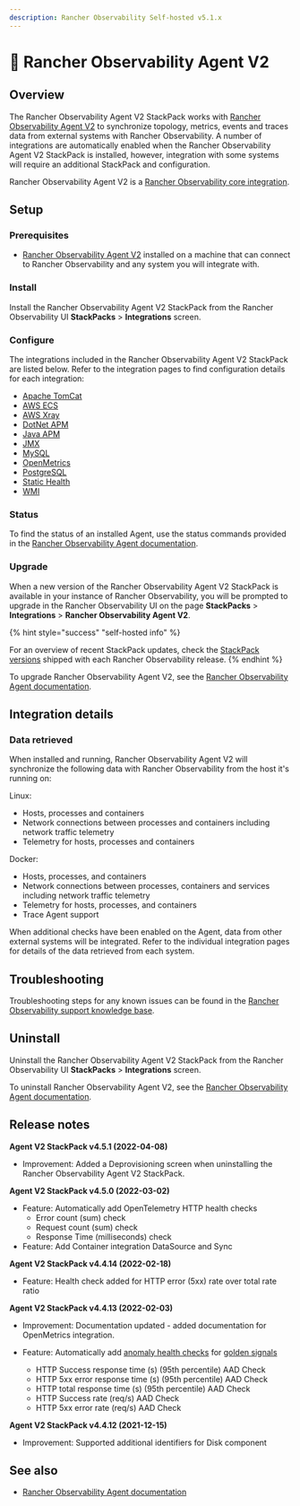 ```yaml
---
description: Rancher Observability Self-hosted v5.1.x 
---
```


# 💠 Rancher Observability Agent V2

## Overview

The Rancher Observability Agent V2 StackPack works with [Rancher Observability Agent V2](../../setup/agent/about-stackstate-agent.md) to synchronize topology, metrics, events and traces data from external systems with Rancher Observability. A number of integrations are automatically enabled when the Rancher Observability Agent V2 StackPack is installed, however, integration with some systems will require an additional StackPack and configuration.

Rancher Observability Agent V2 is a [Rancher Observability core integration](/stackpacks/integrations/about_integrations.md#stackstate-core-integrations "Rancher Observability Self-Hosted only").

## Setup

### Prerequisites

* [Rancher Observability Agent V2](../../setup/agent/about-stackstate-agent.md) installed on a machine that can connect to Rancher Observability and any system you will integrate with.

### Install

Install the Rancher Observability Agent V2 StackPack from the Rancher Observability UI **StackPacks** &gt; **Integrations** screen.

### Configure

The integrations included in the Rancher Observability Agent V2 StackPack are listed below. Refer to the integration pages to find configuration details for each integration:

* [Apache TomCat](apache-tomcat.md "Rancher Observability Self-Hosted only")
* [AWS ECS](aws/aws-ecs.md)
* [AWS Xray](aws/aws-x-ray.md)
* [DotNet APM](dotnet-apm.md "Rancher Observability Self-Hosted only")
* [Java APM](java-apm.md "Rancher Observability Self-Hosted only")
* [JMX](jmx.md "Rancher Observability Self-Hosted only")
* [MySQL](mysql.md "Rancher Observability Self-Hosted only")
* [OpenMetrics](openmetrics.md "Rancher Observability Self-Hosted only")
* [PostgreSQL](postgresql.md "Rancher Observability Self-Hosted only")
* [Static Health](static_health.md "Rancher Observability Self-Hosted only")  
* [WMI](wmi.md "Rancher Observability Self-Hosted only")

### Status

To find the status of an installed Agent, use the status commands provided in the [Rancher Observability Agent documentation](/setup/agent/).

### Upgrade

When a new version of the Rancher Observability Agent V2 StackPack is available in your instance of Rancher Observability, you will be prompted to upgrade in the Rancher Observability UI on the page **StackPacks** &gt; **Integrations** &gt; **Rancher Observability Agent V2**. 

{% hint style="success" "self-hosted info" %}

For an overview of recent StackPack updates, check the [StackPack versions](/setup/upgrade-stackstate/stackpack-versions.md) shipped with each Rancher Observability release.
{% endhint %}

To upgrade Rancher Observability Agent V2, see the [Rancher Observability Agent documentation](/setup/agent/).

## Integration details

### Data retrieved

When installed and running, Rancher Observability Agent V2 will synchronize the following data with Rancher Observability from the host it's running on:

Linux:

* Hosts, processes and containers
* Network connections between processes and containers including network traffic telemetry
* Telemetry for hosts, processes and containers 

Docker:

* Hosts, processes, and containers
* Network connections between processes, containers and services including network traffic telemetry
* Telemetry for hosts, processes, and containers
* Trace Agent support

When additional checks have been enabled on the Agent, data from other external systems will be integrated. Refer to the individual integration pages for details of the data retrieved from each system.

## Troubleshooting

Troubleshooting steps for any known issues can be found in the [Rancher Observability support knowledge base](https://support.stackstate.com/hc/en-us/search?category=360002777619&filter_by=knowledge_base&query=agent).

## Uninstall

Uninstall the Rancher Observability Agent V2 StackPack from the Rancher Observability UI **StackPacks** &gt; **Integrations** screen.

To uninstall Rancher Observability Agent V2, see the [Rancher Observability Agent documentation](/setup/agent/).

## Release notes

**Agent V2 StackPack v4.5.1 (2022-04-08)**

- Improvement: Added a Deprovisioning screen when uninstalling the Rancher Observability Agent V2 StackPack.


**Agent V2 StackPack v4.5.0 (2022-03-02)**

- Feature: Automatically add OpenTelemetry HTTP health checks
  - Error count (sum) check
  - Request count (sum) check
  - Response Time (milliseconds) check
- Feature: Add Container integration DataSource and Sync

**Agent V2 StackPack v4.4.14 (2022-02-18)**

- Feature: Health check added for HTTP error (5xx) rate over total rate ratio

**Agent V2 StackPack v4.4.13 (2022-02-03)**

- Improvement: Documentation updated - added documentation for OpenMetrics integration.

- Feature: Automatically add [anomaly health checks](https://l.stackstate.com/ui-agent-anomaly-health-checks) for [golden signals](https://l.stackstate.com/ui-agent-golden-signals)
  - HTTP Success response time (s) (95th percentile) AAD Check
  - HTTP 5xx error response time (s) (95th percentile) AAD Check
  - HTTP total response time (s) (95th percentile) AAD Check
  - HTTP Success rate (req/s) AAD Check
  - HTTP 5xx error rate (req/s) AAD Check

**Agent V2 StackPack v4.4.12 (2021-12-15)**

* Improvement: Supported additional identifiers for Disk component


## See also [](http://not.a.link "Rancher Observability Self-Hosted only")

* [Rancher Observability Agent documentation](/setup/agent/ "Rancher Observability Self-Hosted only")

